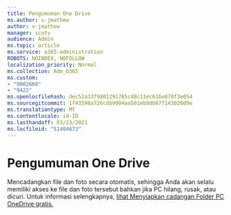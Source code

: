 ```yaml
---
title: Pengumuman One Drive
ms.author: v-jmathew
author: v-jmathew
manager: scotv
audience: Admin
ms.topic: article
ms.service: o365-administration
ROBOTS: NOINDEX, NOFOLLOW
localization_priority: Normal
ms.collection: Adm_O365
ms.custom:
- "9002660"
- "9422"
ms.openlocfilehash: dec51a33f9801291765c48c11ec616e870f3e054
ms.sourcegitcommit: 1f43598a726cdb9904aa501eb8db87f143020d9e
ms.translationtype: MT
ms.contentlocale: id-ID
ms.lasthandoff: 03/23/2021
ms.locfileid: "51404673"
---
```

# <a name="one-drive-announcement"></a>Pengumuman One Drive

Mencadangkan file dan foto secara otomatis, sehingga Anda akan selalu memiliki akses ke file dan foto tersebut bahkan jika PC hilang, rusak, atau dicuri. Untuk informasi selengkapnya, [lihat Menyiapkan cadangan Folder PC OneDrive gratis.](https://www.microsoft.com/microsoft-365/onedrive/pc-cloud-backup)
